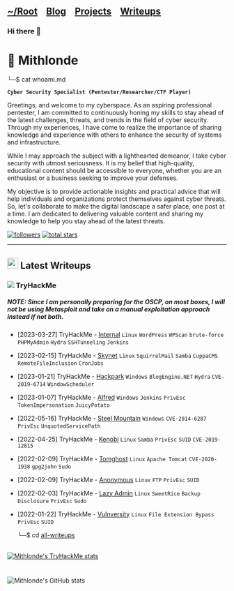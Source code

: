 <h2 class="menu-header" id="main">
<a href="https://github.com/Mithlonde/Mithlonde">~/Root</a>&#xA0;&#xA0;&#xA0;
<a href="https://github.com/Mithlonde/Mithlonde/blob/main/blog/index.md">Blog</a>&#xA0;&#xA0;&#xA0;
<a href="https://github.com/Mithlonde/Mithlonde/blob/main/projects/index.md">Projects</a>&#xA0;&#xA0;&#xA0;
<a href="https://github.com/Mithlonde/Mithlonde/blob/main/all-writeups.md">Writeups</a>&#xA0;&#xA0;&#xA0;
</h2>

### Hi there 👋

# 👾 Mithlonde
└─$ cat whoami.md

**`Cyber Security Specialist (Pentester/Researcher/CTF Player)`**

Greetings, and welcome to my cyberspace. As an aspiring professional pentester, I am committed to continuously honing my skills to stay ahead of the latest challenges, threats, and trends in the field of cyber security. Through my experiences, I have come to realize the importance of sharing knowledge and experience with others to enhance the security of systems and infrastructure.

While I may approach the subject with a lighthearted demeanor, I take cyber security with utmost seriousness. It is my belief that high-quality, educational content should be accessible to everyone, whether you are an enthusiast or a business seeking to improve your defenses.

My objective is to provide actionable insights and practical advice that will help individuals and organizations protect themselves against cyber threats. So, let's collaborate to make the digital landscape a safer place, one post at a time. I am dedicated to delivering valuable content and sharing my knowledge to help you stay ahead of the latest threats.

   <p align="left">
      <a href="https://github.com/Mithlonde?tab=followers">
         <img alt="followers" title="Follow me on Github" src="https://custom-icon-badges.demolab.com/github/followers/Mithlonde?color=236ad3&labelColor=1155ba&style=for-the-badge&logo=person-add&label=Follow&logoColor=white"/></a>
      <a href="https://github.com/Mithlonde?tab=repositories&sort=stargazers">
         <img alt="total stars" title="Total stars on GitHub" src="https://custom-icon-badges.demolab.com/github/stars/Mithlonde?color=55960c&style=for-the-badge&labelColor=488207&logo=star"/></a>
   </p>

---

## <img src="https://cdn-icons-png.flaticon.com/128/1313/1313837.png" width="25" height="25"/> Latest Writeups 

<!--THM COLUMN-->

### <img src="https://api.iconify.design/simple-icons/tryhackme.svg?color=%23c11111&width=20&height=20"> TryHackMe

##### NOTE: Since I am personally preparing for the OSCP, on most boxes, I will not be using **Metasploit** and take on a manual exploitation approach instead if not both.
- [2023-03-27] TryHackMe - [Internal](https://github.com/Mithlonde/Mithlonde/blob/main/thm/2023-03-27-Internal.md) `Linux` `WordPress` `WPScan` `brute-force` `PHPMyAdmin` `Hydra` `SSHTunneling` `Jenkins`
- [2023-02-15] TryHackMe - [Skynet](https://github.com/Mithlonde/Mithlonde/blob/main/thm/2023-02-15-skynet.md) `Linux` `SquirrelMail` `Samba` `CuppaCMS` `RemoteFileInclusion` `CronJobs`
- [2023-01-21] TryHackMe - [Hackpark](https://github.com/Mithlonde/Mithlonde/blob/main/thm/2023-01-21-hackpark.md) `Windows` `BlogEngine.NET` `Hydra` `CVE-2019-6714` `WindowScheduler`
- [2023-01-07] TryHackMe - [Alfred](https://github.com/Mithlonde/Mithlonde/blob/main/thm/2023-01-07-alfred.md) `Windows` `Jenkins` `PrivEsc` `TokenImpersonation` `JuicyPotato`
- [2022-05-16] TryHackMe - [Steel Mountain](https://github.com/Mithlonde/Mithlonde/blob/main/thm/2022-05-16-steel-mountain.md) `Windows` `CVE-2014-6287` `PrivEsc` `UnquotedServicePath`
- [2022-04-25] TryHackMe - [Kenobi](https://github.com/Mithlonde/Mithlonde/blob/main/thm/2022-04-25-Kenobi.md) `Linux` `Samba` `PrivEsc` `SUID` `CVE-2019-12815`
- [2022-02-09] TryHackMe - [Tomghost](https://github.com/Mithlonde/Mithlonde/blob/main/thm/2022-02-09-tomghost.md) `Linux` `Apache Tomcat` `CVE-2020-1938` `gpg2john` `Sudo`
- [2022-02-09] TryHackMe - [Anonymous](https://github.com/Mithlonde/Mithlonde/blob/main/thm/2022-02-09-anonymous.md) `Linux` `FTP` `PrivEsc` `SUID`
- [2022-02-03] TryHackMe - [Lazy Admin](https://github.com/Mithlonde/Mithlonde/blob/main/thm/2022-02-03-lazy-admin.md) `Linux` `SweetRice` `Backup Disclosure` `PrivEsc` `Sudo`
- [2022-01-22] TryHackMe - [Vulnversity](https://github.com/Mithlonde/Mithlonde/blob/main/thm/2022-01-22-Vulnversity.md) `Linux` `File Extension Bypass` `PrivEsc` `SUID`

  └─$ cd <a href="https://github.com/Mithlonde/Mithlonde/blob/main/all-writeups.md">all-writeups</a>

<br />

<a href="https://tryhackme.com/p/Mithlonde" rel="nofollow">
  <img src="https://tryhackme-badges.s3.amazonaws.com/Mithlonde.png" alt="Mithlonde's TryHackMe stats">
</a>


<!--HTB COLUMN-->

<!--BLOG COLUMN-->

<!--PROJECTS COLUMN-->

#

![Mithlonde's GitHub stats](https://github-readme-stats.vercel.app/api?username=Mithlonde&theme=dark)
<!--https://github.com/anuraghazra/github-readme-stats#demo-->
